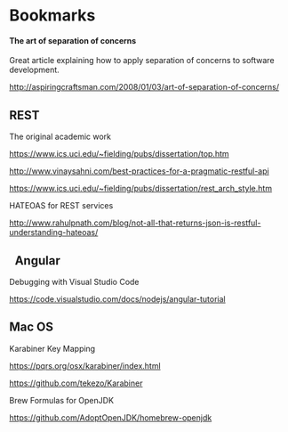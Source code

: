 Bookmarks
=========

#### The art of separation of concerns
Great article explaining how to apply separation of concerns to software development.

http://aspiringcraftsman.com/2008/01/03/art-of-separation-of-concerns/

REST
----
The original academic work

https://www.ics.uci.edu/~fielding/pubs/dissertation/top.htm

http://www.vinaysahni.com/best-practices-for-a-pragmatic-restful-api

https://www.ics.uci.edu/~fielding/pubs/dissertation/rest_arch_style.htm

HATEOAS for REST services

http://www.rahulpnath.com/blog/not-all-that-returns-json-is-restful-understanding-hateoas/

 
Angular
-------
Debugging with Visual Studio Code

https://code.visualstudio.com/docs/nodejs/angular-tutorial

Mac OS
------

Karabiner Key Mapping

https://pqrs.org/osx/karabiner/index.html

https://github.com/tekezo/Karabiner


Brew Formulas for OpenJDK

https://github.com/AdoptOpenJDK/homebrew-openjdk